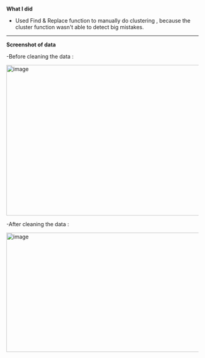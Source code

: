**What I did** 
- Used Find & Replace function to manually do clustering , because the cluster function wasn't able to detect big mistakes.

---
**Screenshot of data**

-Before cleaning the data :

<img width="721" height="395" alt="image" src="https://github.com/user-attachments/assets/0314f4ce-1f21-43de-8d21-1a75e76ffe9a" />

-After cleaning the data :

<img width="732" height="313" alt="image" src="https://github.com/user-attachments/assets/955eab49-9134-4a65-bcd6-3e31eec37ca1" />



